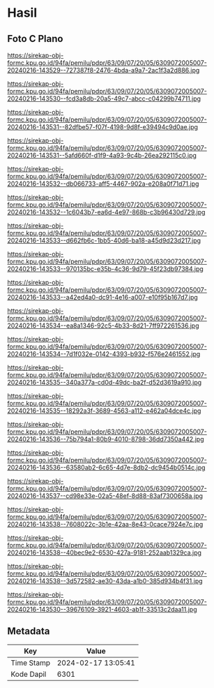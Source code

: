 # Hasil

## Foto C Plano

https://sirekap-obj-formc.kpu.go.id/94fa/pemilu/pdpr/63/09/07/20/05/6309072005007-20240216-143529--727387f8-2476-4bda-a9a7-2ac1f3a2d886.jpg

https://sirekap-obj-formc.kpu.go.id/94fa/pemilu/pdpr/63/09/07/20/05/6309072005007-20240216-143530--fcd3a8db-20a5-49c7-abcc-c04299b74711.jpg

https://sirekap-obj-formc.kpu.go.id/94fa/pemilu/pdpr/63/09/07/20/05/6309072005007-20240216-143531--82dfbe57-f07f-4198-9d8f-e39494c9d0ae.jpg

https://sirekap-obj-formc.kpu.go.id/94fa/pemilu/pdpr/63/09/07/20/05/6309072005007-20240216-143531--5afd660f-d1f9-4a93-9c4b-26ea292115c0.jpg

https://sirekap-obj-formc.kpu.go.id/94fa/pemilu/pdpr/63/09/07/20/05/6309072005007-20240216-143532--db066733-aff5-4467-902a-e208a0f71d71.jpg

https://sirekap-obj-formc.kpu.go.id/94fa/pemilu/pdpr/63/09/07/20/05/6309072005007-20240216-143532--1c6043b7-ea6d-4e97-868b-c3b96430d729.jpg

https://sirekap-obj-formc.kpu.go.id/94fa/pemilu/pdpr/63/09/07/20/05/6309072005007-20240216-143533--d662fb6c-1bb5-40d6-ba18-a45d9d23d217.jpg

https://sirekap-obj-formc.kpu.go.id/94fa/pemilu/pdpr/63/09/07/20/05/6309072005007-20240216-143533--970135bc-e35b-4c36-9d79-45f23db97384.jpg

https://sirekap-obj-formc.kpu.go.id/94fa/pemilu/pdpr/63/09/07/20/05/6309072005007-20240216-143533--a42ed4a0-dc91-4e16-a007-e10f95b167d7.jpg

https://sirekap-obj-formc.kpu.go.id/94fa/pemilu/pdpr/63/09/07/20/05/6309072005007-20240216-143534--ea8a1346-92c5-4b33-8d21-7ff972261536.jpg

https://sirekap-obj-formc.kpu.go.id/94fa/pemilu/pdpr/63/09/07/20/05/6309072005007-20240216-143534--7d1f032e-0142-4393-b932-f576e2461552.jpg

https://sirekap-obj-formc.kpu.go.id/94fa/pemilu/pdpr/63/09/07/20/05/6309072005007-20240216-143535--340a377a-cd0d-49dc-ba2f-d52d3619a910.jpg

https://sirekap-obj-formc.kpu.go.id/94fa/pemilu/pdpr/63/09/07/20/05/6309072005007-20240216-143535--18292a3f-3689-4563-a112-e462a04dce4c.jpg

https://sirekap-obj-formc.kpu.go.id/94fa/pemilu/pdpr/63/09/07/20/05/6309072005007-20240216-143536--75b794a1-80b9-4010-8798-36dd7350a442.jpg

https://sirekap-obj-formc.kpu.go.id/94fa/pemilu/pdpr/63/09/07/20/05/6309072005007-20240216-143536--63580ab2-6c65-4d7e-8db2-dc9454b0514c.jpg

https://sirekap-obj-formc.kpu.go.id/94fa/pemilu/pdpr/63/09/07/20/05/6309072005007-20240216-143537--cd98e33e-02a5-48ef-8d88-83af7300658a.jpg

https://sirekap-obj-formc.kpu.go.id/94fa/pemilu/pdpr/63/09/07/20/05/6309072005007-20240216-143538--7608022c-3b1e-42aa-8e43-0cace7924e7c.jpg

https://sirekap-obj-formc.kpu.go.id/94fa/pemilu/pdpr/63/09/07/20/05/6309072005007-20240216-143538--40bec9e2-6530-427a-9181-252aab1329ca.jpg

https://sirekap-obj-formc.kpu.go.id/94fa/pemilu/pdpr/63/09/07/20/05/6309072005007-20240216-143538--3d572582-ae30-43da-a1b0-385d934b4f31.jpg

https://sirekap-obj-formc.kpu.go.id/94fa/pemilu/pdpr/63/09/07/20/05/6309072005007-20240216-143530--39676109-3921-4603-ab1f-33513c2daa11.jpg


## Metadata

| Key        | Value               |
| ---------- | ------------------- |
| Time Stamp | 2024-02-17 13:05:41 |
| Kode Dapil | 6301                |



